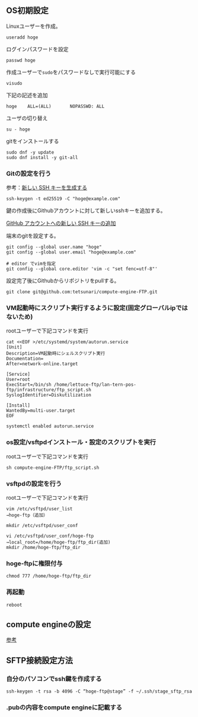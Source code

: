 ## OS初期設定

Linuxユーザーを作成。
```
useradd hoge
```

ログインパスワードを設定
```
passwd hoge
```

作成ユーザーで`sudo`をパスワードなしで実行可能にする

```
visudo
```

下記の記述を追加

```
hoge    ALL=(ALL)       NOPASSWD: ALL
```

ユーザの切り替え
```
su - hoge
```

gitをインストールする

```
sudo dnf -y update
sudo dnf install -y git-all
```

### Gitの設定を行う

参考：[新しい SSH キーを生成する](https://docs.github.com/ja/authentication/connecting-to-github-with-ssh/generating-a-new-ssh-key-and-adding-it-to-the-ssh-agent#generating-a-new-ssh-key)

```
ssh-keygen -t ed25519 -C "hoge@example.com"
```

鍵の作成後にGithubアカウントに対して新しいsshキーを追加する。

[GitHub アカウントへの新しい SSH キーの追加](https://docs.github.com/ja/authentication/connecting-to-github-with-ssh/adding-a-new-ssh-key-to-your-github-account)

端末のgitを設定する。
```
git config --global user.name "hoge"
git config --global user.email "hoge@example.com"

# editor でvimを指定
git config --global core.editor 'vim -c "set fenc=utf-8"'
```

設定完了後にGithubからリポジトリをpullする。
```
git clone git@github.com:tetsunari/compute-engine-FTP.git
```

### VM起動時にスクリプト実行するように設定(固定グローバルipではないため)
rootユーザーで下記コマンドを実行
```
cat <<EOF >/etc/systemd/system/autorun.service
[Unit]
Description=VM起動時にシェルスクリプト実行
Documentation=
After=network-online.target

[Service]
User=root
ExecStart=/bin/sh /home/lettuce-ftp/lan-tern-pos-ftp/infrastructure/ftp_script.sh
SyslogIdentifier=Diskutilization

[Install]
WantedBy=multi-user.target
EOF
```
```
systemctl enabled autorun.service
```

### os設定/vsftpdインストール・設定のスクリプトを実行
rootユーザーで下記コマンドを実行
```
sh compute-engine-FTP/ftp_script.sh
```

### vsftpdの設定を行う
rootユーザーで下記コマンドを実行
```
vim /etc/vsftpd/user_list
→hoge-ftp（追加）

mkdir /etc/vsftpd/user_conf

vi /etc/vsftpd/user_conf/hoge-ftp
→local_root=/home/hoge-ftp/ftp_dir(追加)
mkdir /home/hoge-ftp/ftp_dir
```

### hoge-ftpに権限付与
```
chmod 777 /home/hoge-ftp/ftp_dir
```

### 再起動
```
reboot
```

## compute engineの設定
[参考](https://qiita.com/crisaruma/items/14604c0d9c84884675b6)


## SFTP接続設定方法

### 自分のパソコンでssh鍵を作成する
```
ssh-keygen -t rsa -b 4096 -C “hoge-ftp@stage” -f ~/.ssh/stage_sftp_rsa
```
### .pubの内容をcompute engineに記載する
